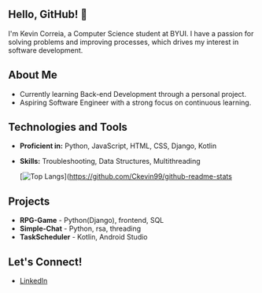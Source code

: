 ## Hello, GitHub! 👋

I'm Kevin Correia, a Computer Science student at BYUI. I have a passion for solving problems and improving processes, which drives my interest in software development.

## About Me

- Currently learning Back-end Development through a personal project.
- Aspiring Software Engineer with a strong focus on continuous learning.

## Technologies and Tools

- **Proficient in:** Python, JavaScript, HTML, CSS, Django, Kotlin
- **Skills:** Troubleshooting, Data Structures, Multithreading

  [![Top Langs](https://github-readme-stats.vercel.app/api/top-langs/?username=Ckevin99&layout=compact)](https://github.com/Ckevin99/github-readme-stats

## Projects
  - **RPG-Game** - Python(Django), frontend, SQL
  - **Simple-Chat** - Python, rsa, threading
  - **TaskScheduler** - Kotlin, Android Studio

## Let's Connect!

- [LinkedIn](https://www.linkedin.com/in/kevincorreia99/)
